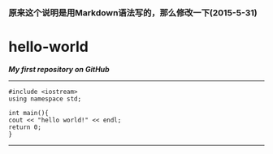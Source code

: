 ### 原来这个说明是用Markdown语法写的，那么修改一下(2015-5-31)

# hello-world
***My first repository on GitHub***
***

	#include <iostream>
	using namespace std;

	int main(){
  	cout << "hello world!" << endl;
  	return 0;
	}

---